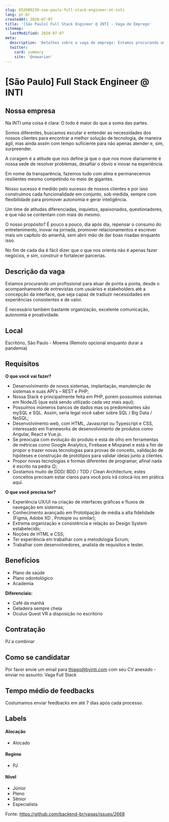 ```yaml
---
slug: 652680239-sao-paulo-full-stack-engineer-at-inti
lang: pt-br
createdAt: 2020-07-07
title: '[São Paulo] Full Stack Engineer @ INTI - Vaga de Emprego'
sitemap:
  lastModified: 2020-07-07
meta:
  description: 'Detalhes sobre a vaga de emprego: Estamos procurando um profissional para atuar de ponta a ponta, desde o acompanhamento de entrevistas com usuários e stakeholders até a concepção da interface, que seja capaz de traduzir necessidades em experiências consistentes e de valor. É necessário também bastante organização, excelente comunicação, autonomia e proatividade.'
  twitter:
    card: summary
    site: '@nawarian'
---
```


# [São Paulo] Full Stack Engineer @ INTI

<!-- 
==================================================
POR FAVOR, SÓ POSTE SE A VAGA FOR PARA BACK-END!

Não faça distinção de gênero no título da vaga.

Use: "Back-End Developer" ao invés de 
"Desenvolvedor Back-End" \o/

Exemplo: `[São Paulo] Back-End Developer @ NOME DA EMPRESA`
==================================================
-->

## Nossa empresa

Na INTI uma coisa é clara: O todo é maior do que a soma das partes.

Somos diferentes, buscamos escutar e entender as necessidades dos nossos clientes para encontrar a melhor solução de tecnologia, de maneira ágil, mas ainda assim com tempo suficiente para não apenas atender e, sim, surpreender.

A coragem é a atitude que nos define já que o que nos move diariamente é nossa sede de resolver problemas, desafiar o óbvio e inovar na experiência.

Em nome da transparência, fazemos tudo com alma e permanecemos resilientes mesmo competindo no meio de gigantes.

Nosso sucesso é medido pelo sucesso de nossos clientes e por isso construímos cada funcionalidade em conjunto, sob medida, sempre com flexibilidade para promover autonomia e gerar inteligência.

Um time de atitudes diferenciadas, inquietos, apaixonados, questionadores, e que não se contentam com mais do mesmo.

O nosso propósito? É pouco a pouco, dia após dia, repensar o consumo do entretenimento, inovar na jornada, promover relacionamentos e escrever mais um capítulo do amanhã, sem abrir mão de dar boas risadas enquanto isso.

No fim de cada dia é fácil dizer que o que nos orienta não é apenas fazer negócios, e sim, construir e fortalecer parcerias.

## Descrição da vaga

Estamos procurando um profissional para atuar de ponta a ponta, desde o acompanhamento de entrevistas com usuários e stakeholders até a concepção da interface, que seja capaz de traduzir necessidades em experiências consistentes e de valor.

É necessário também bastante organização, excelente comunicação, autonomia e proatividade.

## Local
Escritório, São Paulo - Moema (Remoto opcional enquanto durar a pandemia)

## Requisitos

**O que você vai fazer?**

- Desenvolvimento de novos sistemas, implantação, manutenção de sistemas e suas API's – REST e PHP;
- Nossa Stack é principalmente feita em PHP, porém possuímos sistemas em NodeJS (que está sendo utilizado cada vez mais aqui);
- Possuímos inúmeros bancos de dados mas os predominantes são mySQL e SQL. Assim, seria legal você saber sobre SQL / Big Data / NoSQL;
- Desenvolvimento web, com HTML, Javascript ou Typescript e CSS, interessado em frameworks de desenvolvimento de produtos como Angular, React e Vue.js.
- Se preocupa com evolução do produto e está de olho em ferramentas de métricas como Google Analytics, Firebase e Mixpanel e está a fim de propor e trazer novas tecnologias para provas de conceito, validação de hipóteses e construção de protótipos para validar ideias junto a clientes.
- Propor novas tecnologias e formas diferentes de programar, afinal nada é escrito na pedra 😉;
- Gostamos muito de DDD/ BDD / TDD / Clean Architecture, estes conceitos precisam estar claros para você pois irá colocá-los em prática aqui.

**O que você precisa ter?**
- Experiência UX/UI na criação de interfaces gráficas e fluxos de navegação em sistemas;
- Conhecimento avançado em Prototipação de média a alta fidelidade (Figma, Adobe XD , Protopie ou similar);
- Extrema organização e consistência e relação ao Design System estabelecido;
- Noções de HTML e CSS;
- Ter experiência em trabalhar com a metodologia Scrum;
- Trabalhar com desenvolvedores, analista de requisitos e tester.

## Benefícios

- Plano de saúde
- Plano odontológico
- Academia

**Diferenciais:**
- Café da manhã
- Geladeira sempre cheia
- Oculus Quest VR a disposição no escritório

## Contratação

PJ a combinar

## Como se candidatar

Por favor envie um email para thiago@byinti.com com seu CV anexado - enviar no assunto: Vaga Full Stack

## Tempo médio de feedbacks

Costumamos enviar feedbacks em até 7 dias após cada processo.

## Labels
<!-- retire os labels que não fazem sentido à vaga -->

#### Alocação
- Alocado

#### Regime
- PJ

#### Nível
- Júnior
- Pleno
- Sênior
- Especialista




Fonte: https://github.com/backend-br/vagas/issues/2668